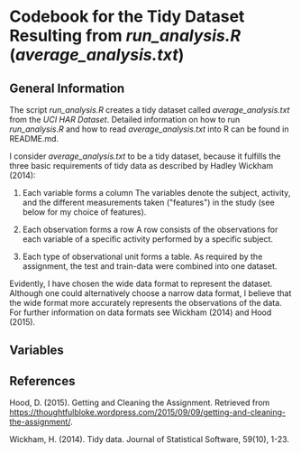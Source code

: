 # Codebook for the Tidy Dataset Resulting from *run_analysis.R* (*average_analysis.txt*)

## General Information

The script *run_analysis.R* creates a tidy dataset called *average_analysis.txt* from the *UCI HAR Dataset*.  Detailed information on how to run *run_analysis.R* and how to read *average_analysis.txt* into R can be found in README.md.

I consider *average_analysis.txt* to be a tidy dataset, because it fulfills the three basic requirements of tidy data as described by Hadley Wickham (2014):

1. Each variable forms a column
The variables denote the subject, activity, and the different measurements taken ("features") in the study (see below for my choice of features).

2. Each observation forms a row
A row consists of the observations for each variable of a specific activity performed by a specific subject.

3. Each type of observational unit forms a table.
As required by the assignment, the test and train-data were combined into one dataset.

Evidently, I have chosen the wide data format to represent the dataset. Although one could alternatively choose a narrow data format, I believe that the wide format more accurately represents the observations of the data. For further information on data formats see Wickham (2014) and Hood (2015).


## Variables


## References

Hood, D. (2015). Getting and Cleaning the Assignment. Retrieved from https://thoughtfulbloke.wordpress.com/2015/09/09/getting-and-cleaning-the-assignment/.

Wickham, H. (2014). Tidy data. Journal of Statistical Software, 59(10), 1-23.
